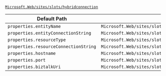 [`Microsoft.Web/sites/slots/hybridconnection`](https://docs.microsoft.com/en-us/azure/templates/microsoft.web/sites/slots/hybridconnection)

| Default Path | Alias |
|---|---|
| `properties.entityName` | `Microsoft.Web/sites/slots/hybridconnection/entityName` |
| `properties.entityConnectionString` | `Microsoft.Web/sites/slots/hybridconnection/entityConnectionString` |
| `properties.resourceType` | `Microsoft.Web/sites/slots/hybridconnection/resourceType` |
| `properties.resourceConnectionString` | `Microsoft.Web/sites/slots/hybridconnection/resourceConnectionString` |
| `properties.hostname` | `Microsoft.Web/sites/slots/hybridconnection/hostname` |
| `properties.port` | `Microsoft.Web/sites/slots/hybridconnection/port` |
| `properties.biztalkUri` | `Microsoft.Web/sites/slots/hybridconnection/biztalkUri` |

